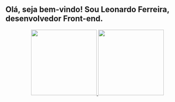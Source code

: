 ## Olá, seja bem-vindo! Sou Leonardo Ferreira, desenvolvedor Front-end.
<div align="center">
  <a href="https://github.com/ferreira-leonardo">
  <img height="180em" src="https://github-readme-stats.vercel.app/api?username=ferreira-leonardo&show_icons=true&theme=dark&include_all_commits=true&count_private=true"/>
  <img height="180em" src="https://github-readme-stats.vercel.app/api/top-langs/?username=ferreira-leonardo&layout=compact&langs_count=7&theme=dark"/>
</div>
